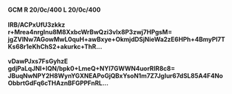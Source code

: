 #### GCM R 20/0c/400 L 20/0c/400
**IRB/ACPxUfU3zkkz**<br/>**r+Mrea4nrgInu8M8XxbcWrBwQzi3vlx8P3zwj7HPgsM=**<br/>**jgZVINw7AGowMwL0quH+awBxye+OkmjdDSjNieWa2zE6HPh+4BmyPl7TKs68r1eKhChS2+akurkc+ThR...**<br/><br/>
**vDawPJxs7FsGyhzE**<br/>**gdjPaLqJNI+IQN/bpk0+LmeQ+NYl7GWWN4uorRIR8c8=**<br/>**JBuqNwNPY2H8WynYGXNEAPoGjQBxYsoN1m7Z7JgIur67dSL85A4F4NoObbrtGdFq6cTHAznBFGPPFnRL...**